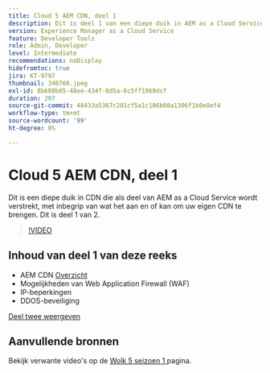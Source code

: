```yaml
---
title: Cloud 5 AEM CDN, deel 1
description: Dit is deel 1 van een diepe duik in AEM as a Cloud Service CDN.
version: Experience Manager as a Cloud Service
feature: Developer Tools
role: Admin, Developer
level: Intermediate
recommendations: noDisplay
hidefromtoc: true
jira: KT-9797
thumbnail: 340760.jpeg
exl-id: 8b608b05-48ee-434f-8d5a-6c5ff1969dcf
duration: 297
source-git-commit: 48433a5367c281cf5a1c106b08a1306f1b0e8ef4
workflow-type: tm+mt
source-wordcount: '99'
ht-degree: 0%

---
```


# Cloud 5 AEM CDN, deel 1

Dit is een diepe duik in CDN die als deel van AEM as a Cloud Service wordt verstrekt, met inbegrip van wat het aan en of kan om uw eigen CDN te brengen. Dit is deel 1 van 2.

>[!VIDEO](https://video.tv.adobe.com/v/340760?quality=12&learn=on)

## Inhoud van deel 1 van deze reeks

+ AEM CDN [ Overzicht ](https://experienceleague.adobe.com/docs/experience-manager-cloud-service/content/implementing/content-delivery/cdn.html?lang=nl-NL)
+ Mogelijkheden van Web Application Firewall (WAF)
+ IP-beperkingen
+ DDOS-beveiliging

[Deel twee weergeven](cloud5-aem-cdn-part2.md)

## Aanvullende bronnen

Bekijk verwante video&#39;s op de [ Wolk 5 seizoen 1 ](cloud5-season-1.md) pagina.
